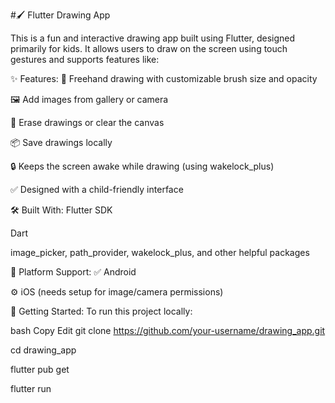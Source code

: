#🖌️ Flutter Drawing App

This is a fun and interactive drawing app built using Flutter, designed primarily for kids. It allows users to draw on the screen using touch gestures and supports features like:

✨ Features:
🎨 Freehand drawing with customizable brush size and opacity

🖼️ Add images from gallery or camera

🧼 Erase drawings or clear the canvas

📦 Save drawings locally

🔒 Keeps the screen awake while drawing (using wakelock_plus)

✅ Designed with a child-friendly interface

🛠️ Built With:
Flutter SDK

Dart

image_picker, path_provider, wakelock_plus, and other helpful packages

📱 Platform Support:
✅ Android

⚙️ iOS (needs setup for image/camera permissions)

🔧 Getting Started:
To run this project locally:

bash
Copy
Edit
git clone https://github.com/your-username/drawing_app.git

cd drawing_app

flutter pub get

flutter run
